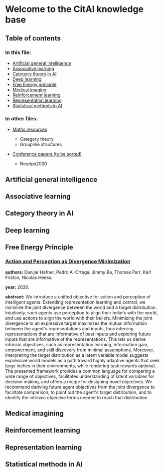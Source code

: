 # Welcome to the CitAI knowledge base

## Table of contents
### In this file:
* [Artificial general intelligence](#artificial-general-intelligence)
* [Associative learning](#associative-learning)
* [Category theory in AI](#category-theory-in-ai)
* [Deep learning](#deep-learning)
* [Free Energy principle](#free-energy-principle)
* [Medical imaging](#medical-imaging)
* [Reinforcement learning](#reinforcement-learning)
* [Representation learning](#representation-learning)
* [Statistical methods in AI](#statistical-methods-in-ai)

### In other files:
* [Maths resources](./Knowledge/maths.md)
    * Category theory
    * Grouplike structures


* [Conference papers (to be sorted)](./Knowledge/conference-papers.md)
    * Neurips2020


<a name="artificial_general_intelligence"/></a>
## Artificial general intelligence





<a name="associative-learning"/></a>
## Associative learning







<a name="category-theory-in-ai"/></a>
## Category theory in AI







<a name="deep-learning"/></a>
## Deep learning





<a name="free-energy-principle"/></a>
## Free Energy Principle

### [Action and Perception as Divergence Minimization](https://arxiv.org/abs/2009.01791)

**authors:** Danijar Hafner, Pedro A. Ortega, Jimmy Ba, Thomas Parr, Karl Friston, Nicolas Heess.

**year:** 2020.

**abstract:**  We introduce a unified objective for action and perception of intelligent agents. Extending representation learning and control, we minimize the joint divergence between the world and a target distribution. Intuitively, such agents use perception to align their beliefs with the world, and use actions to align the world with their beliefs. Minimizing the joint divergence to an expressive target maximizes the mutual information between the agent's representations and inputs, thus inferring representations that are informative of past inputs and exploring future inputs that are informative of the representations. This lets us derive intrinsic objectives, such as representation learning, information gain, empowerment, and skill discovery from minimal assumptions. Moreover, interpreting the target distribution as a latent variable model suggests expressive world models as a path toward highly adaptive agents that seek large niches in their environments, while rendering task rewards optional. The presented framework provides a common language for comparing a wide range of objectives, facilitates understanding of latent variables for decision making, and offers a recipe for designing novel objectives. We recommend deriving future agent objectives from the joint divergence to facilitate comparison, to point out the agent's target distribution, and to identify the intrinsic objective terms needed to reach that distribution.




<a name="medical-imaging"/></a>
## Medical imagining




<a name="reinforcement-learning"/></a>
## Reinforcement learning







<a name="representation-learning"/></a>
## Representation learning





<a name="statistical-methods-in-ai"/></a>
## Statistical methods in AI
